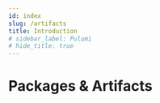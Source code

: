 ```yaml
---
id: index
slug: /artifacts
title: Introduction
# sidebar_label: Pulumi
# hide_title: true
---
```


# Packages & Artifacts
